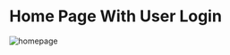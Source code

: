 # Home Page With User Login

![homepage](https://user-images.githubusercontent.com/96344394/173171087-33b63ec1-02ef-45db-9c9a-610b9a705c64.PNG)
